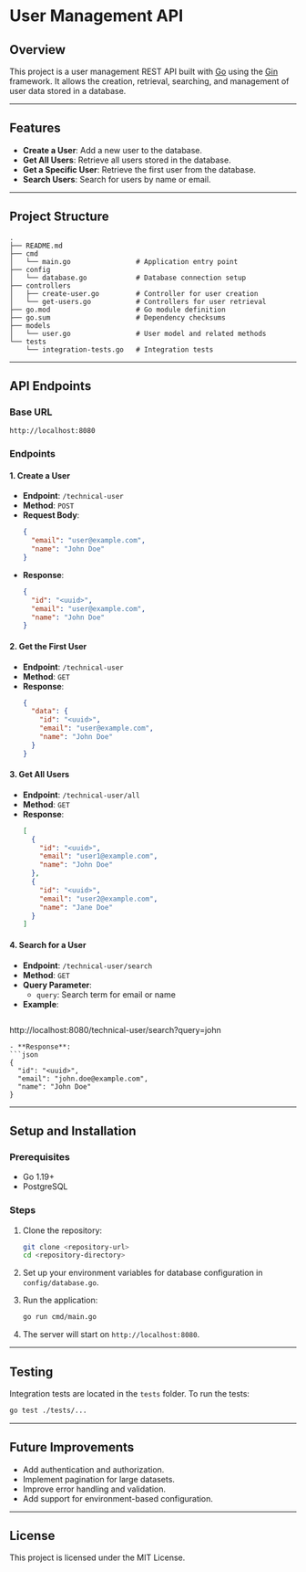 # User Management API

## Overview
This project is a user management REST API built with [Go](https://golang.org/) using the [Gin](https://gin-gonic.com/) framework. It allows the creation, retrieval, searching, and management of user data stored in a database.

---

## Features
- **Create a User**: Add a new user to the database.
- **Get All Users**: Retrieve all users stored in the database.
- **Get a Specific User**: Retrieve the first user from the database.
- **Search Users**: Search for users by name or email.

---

## Project Structure
```
.
├── README.md
├── cmd
│   └── main.go                # Application entry point
├── config
│   └── database.go            # Database connection setup
├── controllers
│   ├── create-user.go         # Controller for user creation
│   └── get-users.go           # Controllers for user retrieval
├── go.mod                     # Go module definition
├── go.sum                     # Dependency checksums
├── models
│   └── user.go                # User model and related methods
└── tests
    └── integration-tests.go   # Integration tests
```

---

## API Endpoints

### Base URL
```
http://localhost:8080
```

### Endpoints

#### **1. Create a User**
- **Endpoint**: `/technical-user`
- **Method**: `POST`
- **Request Body**:
  ```json
  {
    "email": "user@example.com",
    "name": "John Doe"
  }
  ```
- **Response**:
  ```json
  {
    "id": "<uuid>",
    "email": "user@example.com",
    "name": "John Doe"
  }
  ```

#### **2. Get the First User**
- **Endpoint**: `/technical-user`
- **Method**: `GET`
- **Response**:
  ```json
  {
    "data": {
      "id": "<uuid>",
      "email": "user@example.com",
      "name": "John Doe"
    }
  }
  ```

#### **3. Get All Users**
- **Endpoint**: `/technical-user/all`
- **Method**: `GET`
- **Response**:
  ```json
  [
    {
      "id": "<uuid>",
      "email": "user1@example.com",
      "name": "John Doe"
    },
    {
      "id": "<uuid>",
      "email": "user2@example.com",
      "name": "Jane Doe"
    }
  ]
  ```

#### **4. Search for a User**
- **Endpoint**: `/technical-user/search`
- **Method**: `GET`
- **Query Parameter**:
    - `query`: Search term for email or name
- **Example**:
  ```
http://localhost:8080/technical-user/search?query=john
  ```
- **Response**:
  ```json
  {
    "id": "<uuid>",
    "email": "john.doe@example.com",
    "name": "John Doe"
  }
  ```

---

## Setup and Installation

### Prerequisites
- Go 1.19+
- PostgreSQL

### Steps
1. Clone the repository:
   ```sh
   git clone <repository-url>
   cd <repository-directory>
   ```

2. Set up your environment variables for database configuration in `config/database.go`.

3. Run the application:
   ```sh
   go run cmd/main.go
   ```

4. The server will start on `http://localhost:8080`.

---

## Testing
Integration tests are located in the `tests` folder. To run the tests:
```sh
go test ./tests/...
```

---

## Future Improvements
- Add authentication and authorization.
- Implement pagination for large datasets.
- Improve error handling and validation.
- Add support for environment-based configuration.

---

## License
This project is licensed under the MIT License.

